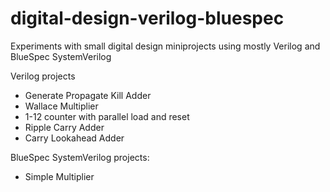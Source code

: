 # digital-design-verilog-bluespec

Experiments with small digital design miniprojects using mostly Verilog and BlueSpec SystemVerilog

Verilog projects
* Generate Propagate Kill Adder
* Wallace Multiplier
* 1-12 counter with parallel load and reset
* Ripple Carry Adder
* Carry Lookahead Adder


BlueSpec SystemVerilog projects:
* Simple Multiplier
